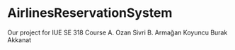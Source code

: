 # AirlinesReservationSystem
Our project for IUE SE 318 Course
A. Ozan Sivri
B. Armağan Koyuncu
Burak Akkanat


